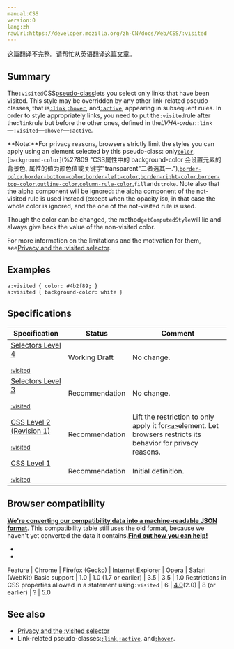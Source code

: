 ```yaml
---
manual:CSS
version:0
lang:zh
rawUrl:https://developer.mozilla.org/zh-CN/docs/Web/CSS/:visited
---
```




这篇翻译不完整。请帮忙从英语[翻译这篇文章](%32581 "")。





## Summary<a name="Summary"></a>


The`:visited`CSS[pseudo-class](%29799 "Pseudo-classes")lets you select only links that have been visited. This style may be overridden by any other link-related pseudo-classes, that is[`:link`](%28032 ":link伪类选择器是用来选中元素当中的链接。它将会选中所有尚未访问的链接，包括那些已经给定了其他伪类选择器的链接（例如:hover选择器，:active选择器，:visited选择器）。为了可以正确地渲染链接元素的样式，:link伪类选择器应当放在其他伪类选择器的前面，并且遵循LVHA的先后顺序，即：:link — :visited — :hover — :active。:focus伪类选择器常伴随在:hover伪类选择器左右，需要根据你想要实现的效果确定它们的顺序。"),[`:hover`](%27997 ":hover CSS伪类适用于用户使用指示设备虚指一个元素（没有激活它）的情况。这个样式会被任何与链接相关的伪类重写，像:link, :visited, 和 :active等。为了确保生效，:hover规则需要放在:link和:visited规则之后，但是在:active规则之前，按照LVHA的循顺序声明:link－:visited－:hover－:active。"), and[`:active`](%25858 ":active CSS伪类匹配被用户激活的元素。它让页面能在浏览器监测到激活时给出反馈。当用鼠标交互时，它代表的是用户按下按键和松开按键之间的时间。 :active 伪类通常用来匹配tab键交互。通常用于但并不限于 <a> 和 <button> HTML元素。"), appearing in subsequent rules. In order to style appropriately links, you need to put the`:visited`rule after the`:link`rule but before the other ones, defined in the*LVHA-order*:`:link`—`:visited`—`:hover`—`:active`.



**Note:**For privacy reasons, browsers strictly limit the styles you can apply using an element selected by this pseudo-class: only[`color`](%25891 "The color property sets the foreground color of an element's text content, and its decorations. It doesn't affect any other characteristic of the element; it should really be called text-color and would have been named so, save for historical reasons and its appearance in CSS Level 1."),[`background-color`](%27809 "CSS属性中的 background-color 会设置元素的背景色, 属性的值为颜色值或关键字"transparent"二者选其一."),[`border-color`](%27834 "CSS属性 border-color 是一个用于设置元素四个边框颜色的快捷属性： border-top-color, border-right-color, border-bottom-color, border-left-color"),[`border-bottom-color`](%27828 "border-bottom-color 属性设置一个元素底部边框的颜色。应当指出，在多数情况下，CSS 简写属性 border-color 或 border-bottom 更方便实用。"),[`border-left-color`](%27850 "border-left-color 属性设置元素的左边框颜色。值得注意的是，在大数情况下使用 border-color 或 border-left 更加方便和普遍。"),[`border-right-color`](%27855 "此页面仍未被本地化, 期待您的翻译!"),[`border-top-color`](%27861 "此页面仍未被本地化, 期待您的翻译!"),[`outline-color`](%28100 "此页面仍未被本地化, 期待您的翻译!"),[`column-rule-color`](%27894 "The column-rule-color CSS property lets you set the color of the rule drawn between columns in multi-column layouts."),`fill`and`stroke`. Note also that the alpha component will be ignored: the alpha component of the not-visited rule is used instead (except when the opacity is`0`, in that case the whole color is ignored, and the one of the not-visited rule is used.



Though the color can be changed, the method`getComputedStyle`will lie and always give back the value of the non-visited color.



For more information on the limitations and the motivation for them, see[Privacy and the :visited selector](%32582 "/en-US/docs/CSS/Privacy_and_the_:visited_selector").



## Examples<a name="Examples"></a>

```
a:visited { color: #4b2f89; }
a:visited { background-color: white }
```

## Specifications<a name="Specifications"></a>

Specification | Status | Comment 
 ---  |  ---  |  ---  | 
[Selectors Level 4<br></br><small>:visited</small>](%30783 "") | Working Draft | No change. 
[Selectors Level 3<br></br><small>:visited</small>](%30784 "") | Recommendation | No change. 
[CSS Level 2 (Revision 1)<br></br><small>:visited</small>](%30785 "") | Recommendation | Lift the restriction to only apply it for[`<a>`](%12085 "HTML <a> 元素  (或锚元素) 可以创建一个到其他网页、文件、同一页面内的位置、电子邮件地址或任何其他URL的超链接。")element. Let browsers restricts its behavior for privacy reasons. 
[CSS Level 1<br></br><small>:visited</small>](%28378 "") | Recommendation | Initial definition. 


## Browser compatibility<a name="Browser_compatibility"></a>


**[We&#39;re converting our compatibility data into a machine-readable JSON format](%3344 "")**. This compatibility table still uses the old format, because we haven&#39;t yet converted the data it contains.**[Find out how you can help!](%3392 "")**


* 
* 

Feature | Chrome | Firefox (Gecko) | Internet Explorer | Opera | Safari (WebKit) 
Basic support | 1.0 | 1.0 (1.7 or earlier) | 3.5 | 3.5 | 1.0 
Restrictions in CSS properties allowed in a statement using`:visited` | 6 | [4.0](%3678 "Released on 2011-03-22.")(2.0) | 8 (or earlier) | ? | 5.0 




## See also<a name="See_also"></a>

* [Privacy and the :visited selector](%32582 "/en-US/docs/CSS/Privacy_and_the_:visited_selector")
* Link-related pseudo-classes:[`:link`](%28032 ":link伪类选择器是用来选中元素当中的链接。它将会选中所有尚未访问的链接，包括那些已经给定了其他伪类选择器的链接（例如:hover选择器，:active选择器，:visited选择器）。为了可以正确地渲染链接元素的样式，:link伪类选择器应当放在其他伪类选择器的前面，并且遵循LVHA的先后顺序，即：:link — :visited — :hover — :active。:focus伪类选择器常伴随在:hover伪类选择器左右，需要根据你想要实现的效果确定它们的顺序。"),[`:active`](%25858 ":active CSS伪类匹配被用户激活的元素。它让页面能在浏览器监测到激活时给出反馈。当用鼠标交互时，它代表的是用户按下按键和松开按键之间的时间。 :active 伪类通常用来匹配tab键交互。通常用于但并不限于 <a> 和 <button> HTML元素。"), and[`:hover`](%27997 ":hover CSS伪类适用于用户使用指示设备虚指一个元素（没有激活它）的情况。这个样式会被任何与链接相关的伪类重写，像:link, :visited, 和 :active等。为了确保生效，:hover规则需要放在:link和:visited规则之后，但是在:active规则之前，按照LVHA的循顺序声明:link－:visited－:hover－:active。").



